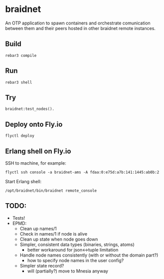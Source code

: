 # braidnet

An OTP application to spawn containers and orchestrate comunication between them and their peers hosted in other braidnet remote instances.

## Build

    rebar3 compile

## Run

    rebar3 shell

## Try

    braidnet:test_nodes().

## Deploy onto Fly.io
    flyctl deploy

## Erlang shell on Fly.io
SSH to machine, for example:

    flyctl ssh console -a braidnet-ams -A fdaa:0:e75d:a7b:141:1445:ab0b:2

Start Erlang shell:

    /opt/braidnet/bin/braidnet remote_console

## TODO:
- Tests!
- EPMD:
  - Clean up names/1
  - Check in names/1 if node is alive
  - Clean up state when node goes down
  - Simpler, consistent data types (binaries, strings, atoms)
    - better workaround for json<->tuple limitation
  - Handle node names consistently (with or without the domain part?)
    - how to specify node names in the user config?
  - Simpler state record?
    - will (partially?) move to Mnesia anyway
